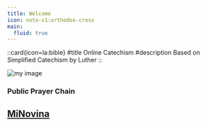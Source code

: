 ```yaml
---
title: Welcome
icon: noto-v1:orthodox-cross
main:
  fluid: true
---
```


::card{icon=la:bible}
#title
Online Catechism
#description
Based on Simplified Catechism by Luther 
::

![my image](/img/he-is-our-light.jpeg)

### Public Prayer Chain
[MiNovina](https://minovina.com/)
---